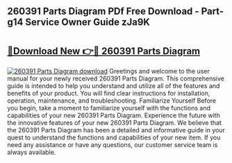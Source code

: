 ## 260391 Parts Diagram PDf Free Download - Part-g14 Service Owner Guide zJa9K

# <h2><a href="http://dfsol71.blite.top/?on=260391+Parts+Diagram">🔗Download New 👉🔴 260391 Parts Diagram</a></h2>

[![260391 Parts Diagram download](https://i.imgur.com/lujVjoI.png)](http://dfsol71.blite.top/?on=260391+Parts+Diagram)
Greetings and welcome to the user manual for your newly received 260391 Parts Diagram. This comprehensive guide is intended to help you understand and utilize all of the features and benefits of your product. You will find clear instructions for installation, operation, maintenance, and troubleshooting. Familiarize Yourself Before you begin, take a moment to familiarize yourself with the functions and capabilities of your new 260391 Parts Diagram. Experience the future with the innovative features of your new 260391 Parts Diagram. We believe that the 260391 Parts Diagram has been a detailed and informative guide in your quest to understand the functions and capabilities of your new item. If you need any assistance or have any questions, our customer service team is always available.
